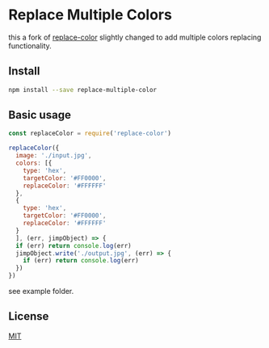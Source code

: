 # Replace Multiple Colors


this a fork of [replace-color](https://github.com/turakvlad/replace-color) slightly changed to add multiple colors replacing functionality.

## Install

```sh
npm install --save replace-multiple-color
```

## Basic usage

```javascript
const replaceColor = require('replace-color')

replaceColor({
  image: './input.jpg',
  colors: [{
    type: 'hex',
    targetColor: '#FF0000',
    replaceColor: '#FFFFFF'
  },
  {
    type: 'hex',
    targetColor: '#FF0000',
    replaceColor: '#FFFFFF'
  }
  ], (err, jimpObject) => {
  if (err) return console.log(err)
  jimpObject.write('./output.jpg', (err) => {
    if (err) return console.log(err)
  })
})
```

see example folder.

## License

[MIT](LICENSE)
